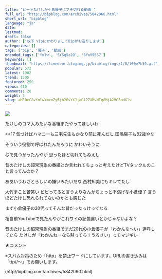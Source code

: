 ```yaml
---
title: "ビートたけしが小倉優子にブチ切れる動画 "
full_url: "http://bipblog.com/archives/5842060.html"
short_url: "bipblog"
language: "ja"
date: 
lastmod: 
draft: false
author: ['以下 VipにかわりましてBipがお送りします']
categories: []
tags: ['bip', '優子', '動画']
encoded_tags: ['Ymlw', '5YSq5a2Q', '5YuV55S7']
keywords: []
thumbnail: "https://livedoor.blogimg.jp/bipblog/imgs/1/0/100e7b59.gif"
popular: 573
latest: 1902
trend: 1505
featured: 250
views: 410
comments: 28
weight: 5
slug: aHR0cC8vYmlwYmxvZy5jb20vYXJjaGl2ZXMvNTg0MjA2MC5odG1s
---
```


![](https://livedoor.blogimg.jp/bipblog/imgs/1/0/100e7b59.gif)

<div><p>たけしのコマ大みたいな番組またやってほしいわ</p><p>>>17 気づけばハマコーも三宅先生もかなり前に死んだし 田嶋陽子も82歳やな</p><p>そういう役割で呼ばれたんだろうに かわいそうに</p><p>秒で見つかったんやが 思ったほど切れてもねえし</p><p>昔のたけしの超常現象の番組とか言われてちょっと考えたけどTVタックルのこと言ってんのか？</p><p>ああいうわざとらしいの嫌いみたいだな 西村知美にもキレてたし</p><p>大竹まこと苦笑い ビビってると言うよりなんかちょっと不満げな小倉優子 言うほどたけし恐れられてないのかとも感じた</p><p>まず小倉優子の20代ってそんな昔だったっけってなる</p><p>相当前YouTubeで見たんやがこれワイの記憶違いとかじゃないよな？</p><p>昔のたけしの超常現象の番組でまだ20代の小倉優子が「わかんな～い」連呼してたら たけしが「わかんねーなら黙ってろ！うるさい」ってマジギレ</p><p class='meiryo'>★コメント</p><p class='center'><p class='kyakuchu center'>※スパム対策のため「http」を禁止ワードにしています。URLの書き込みは「ttp//～」でお願いします。</p></p> </div>

(http//bipblog.com/archives/5842060.html)
